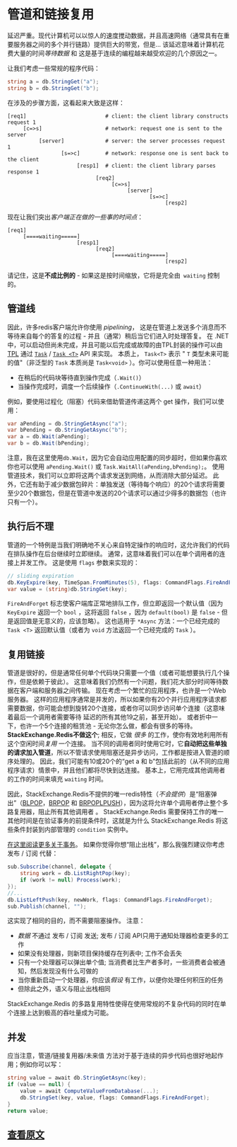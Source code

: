 ﻿管道和链接复用
===

延迟严重。现代计算机可以以惊人的速度搅动数据，并且高速网络（通常具有在重要服务器之间的多个并行链路）提供巨大的带宽，但是... 该延迟意味着计算机花费大量的时间*等待数据* 和 这是基于连续的编程越来越受欢迎的几个原因之一。


让我们考虑一些常规的程序代码：

```C#
string a = db.StringGet("a");
string b = db.StringGet("b");
```

在涉及的步骤方面，这看起来大致是这样：

    [req1]                         # client: the client library constructs request 1
         [c=>s]                    # network: request one is sent to the server
              [server]             # server: the server processes request 1
                     [s=>c]        # network: response one is sent back to the client
                          [resp1]  # client: the client library parses response 1
                                [req2]
                                     [c=>s]
                                          [server]
                                                 [s=>c]
                                                      [resp2]

现在让我们突出*客户端正在做的一些事的时间点*：

    [req1]
         [====waiting=====]
                          [resp1]
                                [req2]
                                     [====waiting=====]
                                                      [resp2]

请记住，这是**不成比例的** - 如果这是按时间缩放，它将是完全由` waiting`  控制的。

管道线
---

因此，许多redis客户端允许你使用 *pipelining*， 这是在管道上发送多个消息而不等待来自每个的答复的过程 - 并且（通常）稍后当它们进入时处理答复。
在 .NET 中，可以启动但尚未完成，并且可能以后完成或故障的由TPL封装的操作可以由 [TPL][1] 通过 [`Task`][2] / [`Task <T>`][3] API 来实现。
本质上， `Task<T>` 表示 " `T` 类型未来可能的值"（非泛型的 `Task` 本质尚是 `Task<void>` ）。你可以使用任意一种用法：

-  在稍后的代码块等待直到操作完成（`.Wait()`）
- 当操作完成时，调度一个后续操作（`.ContinueWith(...)` 或 `await`）

例如，要使用过程化（阻塞）代码来借助管道传递这两个 get 操作，我们可以使用：

```C#
var aPending = db.StringGetAsync("a");
var bPending = db.StringGetAsync("b");
var a = db.Wait(aPending);
var b = db.Wait(bPending);
```

注意，我在这里使用`db.Wait`，因为它会自动应用配置的同步超时，但如果你喜欢你也可以使用 `aPending.Wait()` 或 `Task.WaitAll(aPending,bPending);`。
使用管道技术，我们可以立即将这两个请求发送到网络，从而消除大部分延迟。
此外，它还有助于减少数据包碎片：单独发送（等待每个响应）的20个请求将需要至少20个数据包，但是在管道中发送的20个请求可以通过少得多的数据包（也许只有一个）。

执行后不理
---

管道的一个特例是当我们明确地不关心来自特定操作的响应时，这允许我们的代码在排队操作在后台继续时立即继续。 通常，这意味着我们可以在单个调用者的连接上并发工作。 这是使用 `flags` 参数来实现的：

```C#
// sliding expiration
db.KeyExpire(key, TimeSpan.FromMinutes(5), flags: CommandFlags.FireAndForget);
var value = (string)db.StringGet(key);
```

`FireAndForget` 标志使客户端库正常地排队工作，但立即返回一个默认值（因为 `KeyExpire` 返回一个 `bool` ，这将返回 `false` ，因为 `default(bool)` 是 `false`  - 但是返回值是无意义的，应该忽略）。
这也适用于 `*Async` 方法：一个已经完成的 `Task <T>` 返回默认值（或者为 `void` 方法返回一个已经完成的 `Task` ）。

复用链接
---

管道是很好的，但是通常任何单个代码块只需要一个值（或者可能想要执行几个操作，但是依赖于彼此）。
这意味着我们仍然有一个问题，我们花大部分时间等待数据在客户端和服务器之间传输。 
现在考虑一个繁忙的应用程序，也许是一个Web服务器。 
这样的应用程序通常是并发的，所以如果你有20个并行应用程序请求都需要数据，你可能会想到旋转20个连接，或者你可以同步访问单个连接（这意味着最后一个调用者需要等待 延迟的所有其他19之前，甚至开始）。 或者折中一下，也许一个5个连接的租赁池 - 无论你怎么做，都会有很多的等待。
**StackExchange.Redis不做这个**; 相反，它做 *很多* 的工作，使你有效地利用所有这个空闲时间*复用* 一个连接。
当不同的调用者同时使用它时，它**自动把这些单独的请求加入管道**，所以不管请求使用阻塞还是异步访问，工作都是按进入管道的顺序处理的。
因此，我们可能有10或20个的“get a 和 b”包括此前的（从不同的应用程序请求）情景中，并且他们都将尽快到达连接。
基本上，它用完成其他调用者的工作的时间来填充 `waiting` 时间。

因此，StackExchange.Redis不提供的唯一redis特性（*不会提供*）是“阻塞弹出”（[BLPOP](http://redis.io/commands/blpop)，[BRPOP](http://redis.io/commands/brpop) 和 [BRPOPLPUSH](http://redis.io/commands/brpoplpush)），因为这将允许单个调用者停止整个多路复用器，阻止所有其他调用者 。
StackExchange.Redis 需要保持工作的唯一其他时间是在验证事务的前提条件时，这就是为什么 StackExchange.Redis 将这些条件封装到内部管理的 `condition` 实例中。

[在这里阅读更多关于事务](https://github.com/StackExchange/StackExchange.Redis/blob/master/Docs/Transactions.md)。
如果你觉得你想“阻止出栈”，那么我强烈建议你考虑 发布 / 订阅 代替：

```C#
sub.Subscribe(channel, delegate {
    string work = db.ListRightPop(key);
    if (work != null) Process(work);
});
//...
db.ListLeftPush(key, newWork, flags: CommandFlags.FireAndForget);
sub.Publish(channel, "");
```

这实现了相同的目的，而不需要阻塞操作。 注意：

- *数据* 不通过 发布 / 订阅 发送; 发布 / 订阅 API只用于通知处理器检查更多的工作
- 如果没有处理器，则新项目保持缓存在列表中; 工作不会丢失
- 只有一个处理器可以弹出单个值; 当消费者比生产者多时，一些消费者会被通知，然后发现没有什么可做的
- 当你重新启动一个处理器，你应该*假设* 有工作，以便你处理任何积压的任务
- 但除此之外，语义与阻止出栈相同

StackExchange.Redis 的多路复用特性使得在使用常规的不复杂代码的同时在单个连接上达到极高的吞吐量成为可能。

并发
---

应当注意，管道/链接复用器/未来值 方法对于基于连续的异步代码也很好地起作用；例如你可以写：

```C#
string value = await db.StringGetAsync(key);
if (value == null) {
    value = await ComputeValueFromDatabase(...);
    db.StringSet(key, value, flags: CommandFlags.FireAndForget);
}
return value;
```

[查看原文](https://github.com/StackExchange/StackExchange.Redis/blob/master/docs/PipelinesMultiplexers.md)
---

  [1]: http://msdn.microsoft.com/en-us/library/dd460717(v=vs.110).aspx
  [2]: http://msdn.microsoft.com/en-us/library/system.threading.tasks.task(v=vs.110).aspx
  [3]: http://msdn.microsoft.com/en-us/library/dd321424(v=vs.110).aspx
